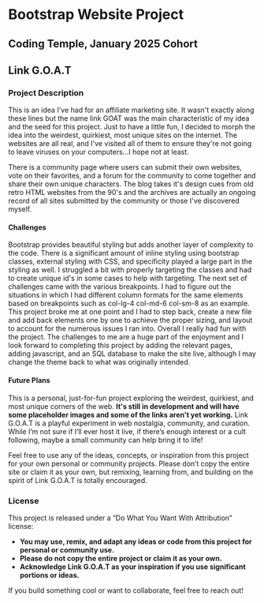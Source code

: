 # Bootstrap Website Project
## Coding Temple, January 2025 Cohort

## Link G.O.A.T

### Project Description
This is an idea I've had for an affiliate marketing site. It wasn't exactly along these lines but the name link GOAT was the main characteristic of my idea and the seed for this project. Just to have a little fun, I decided to morph the idea into the weirdest, quirkiest, most unique sites on the internet. The websites are all real, and I've visited all of them to ensure they're not going to leave viruses on your computers...I hope not at least. 

There is a community page where users can submit their own websites, vote on their favorites, and a forum for the community to come together and share their own unique characters. The blog takes it's design cues from old retro HTML websites from the 90's and the archives are actually an ongoing record of all sites submitted by the community or those I've discovered myself.  


#### Challenges
Bootstrap provides beautiful styling but adds another layer of complexity to the code. There is a significant amount of inline styling using bootstrap classes, external styling with CSS, and specificity played a large part in the styling as well. I struggled a bit with properly targeting the classes and had to create unique id's in some cases to help with targeting. The next set of challenges came with the various breakpoints. I had to figure out the situations in which I had different column formats for the same elements based on breakpoints such as col-lg-4 col-md-6 col-sm-8 as an example. This project broke me at one point and I had to step back, create a new file and add back elements one by one to achieve the proper sizing, and layout to account for the numerous issues I ran into. Overall I really had fun with the project. The challenges to me are a huge part of the enjoyment and I look forward to completing this project by adding the relevant pages, adding javascript, and an SQL database to make the site live, although I may change the theme back to what was originally intended.

#### Future Plans
This is a personal, just-for-fun project exploring the weirdest, quirkiest, and most unique corners of the web. **It's still in development and will have some placeholder images and some of the links aren't yet working.** Link G.O.A.T is a playful experiment in web nostalgia, community, and curation. While I’m not sure if I’ll ever host it live, if there’s enough interest or a cult following, maybe a small community can help bring it to life!

Feel free to use any of the ideas, concepts, or inspiration from this project for your own personal or community projects. Please don’t copy the entire site or claim it as your own, but remixing, learning from, and building on the spirit of Link G.O.A.T is totally encouraged.

### License

This project is released under a “Do What You Want With Attribution” license:
- **You may use, remix, and adapt any ideas or code from this project for personal or community use.**
- **Please do not copy the entire project or claim it as your own.**
- **Acknowledge Link G.O.A.T as your inspiration if you use significant portions or ideas.**

If you build something cool or want to collaborate, feel free to reach out!

